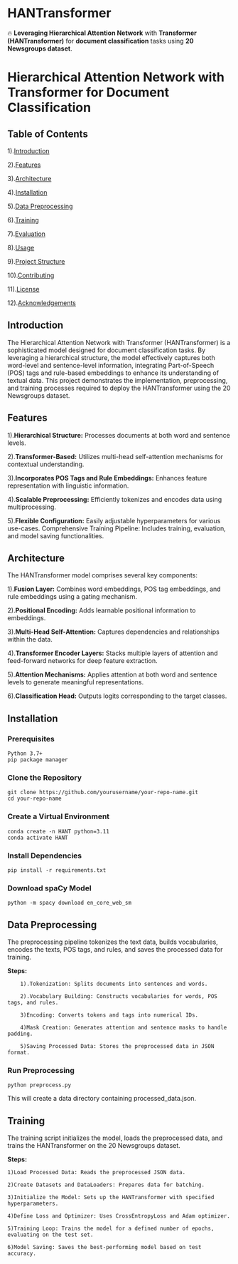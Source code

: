 # HANTransformer
🔥 __Leveraging Hierarchical Attention Network__ with __Transformer (HANTransformer)__ for __document classification__ tasks using __20 Newsgroups dataset__.

# Hierarchical Attention Network with Transformer for Document Classification



## Table of Contents
1).[Introduction](#introduction)

2).[Features](#features)

3).[Architecture](#architecture)

4).[Installation](#installation)

5).[Data Preprocessing](#data-preprocessong)

6).[Training](#training)

7).[Evaluation](#evaluation)

8).[Usage](#usage)

9).[Project Structure](#project-structure)

10).[Contributing](#contribution)

11).[License](#license)

12).[Acknowledgements](#acknowledgements)


## Introduction <a name="introduction"></a>
The Hierarchical Attention Network with Transformer (HANTransformer) is a sophisticated model designed for document classification tasks. By leveraging a hierarchical structure, the model effectively captures both word-level and sentence-level information, integrating Part-of-Speech (POS) tags and rule-based embeddings to enhance its understanding of textual data. This project demonstrates the implementation, preprocessing, and training processes required to deploy the HANTransformer using the 20 Newsgroups dataset.

## Features

1).__Hierarchical Structure:__ Processes documents at both word and sentence levels.

2).__Transformer-Based:__ Utilizes multi-head self-attention mechanisms for contextual understanding.

3).__Incorporates POS Tags and Rule Embeddings:__ Enhances feature representation with linguistic information.

4).__Scalable Preprocessing:__ Efficiently tokenizes and encodes data using multiprocessing.

5).__Flexible Configuration:__ Easily adjustable hyperparameters for various use-cases.
Comprehensive Training Pipeline: Includes training, evaluation, and model saving functionalities.

## Architecture
The HANTransformer model comprises several key components:

1).__Fusion Layer:__ Combines word embeddings, POS tag embeddings, and rule embeddings using a gating mechanism.

2).__Positional Encoding:__ Adds learnable positional information to embeddings.

3).__Multi-Head Self-Attention:__ Captures dependencies and relationships within the data.

4).__Transformer Encoder Layers:__ Stacks multiple layers of attention and feed-forward networks for deep feature extraction.

5).__Attention Mechanisms:__ Applies attention at both word and sentence levels to generate meaningful representations.

6).__Classification Head:__ Outputs logits corresponding to the target classes.

## Installation

### Prerequisites

    Python 3.7+
    pip package manager

### Clone the Repository
    
    git clone https://github.com/yourusername/your-repo-name.git
    cd your-repo-name

### Create a Virtual Environment 

    conda create -n HANT python=3.11
    conda activate HANT

### Install Dependencies
    
    pip install -r requirements.txt

### Download spaCy Model

    python -m spacy download en_core_web_sm

## Data Preprocessing

The preprocessing pipeline tokenizes the text data, builds vocabularies, encodes the texts, POS tags, and rules, and saves the processed data for training.

__Steps:__

        1).Tokenization: Splits documents into sentences and words.
        
        2).Vocabulary Building: Constructs vocabularies for words, POS tags, and rules.
        
        3)Encoding: Converts tokens and tags into numerical IDs.
        
        4)Mask Creation: Generates attention and sentence masks to handle padding.
        
        5)Saving Processed Data: Stores the preprocessed data in JSON format.

### Run Preprocessing

    python preprocess.py

This will create a data directory containing processed_data.json.

## Training 

The training script initializes the model, loads the preprocessed data, and trains the HANTransformer on the 20 Newsgroups dataset.

__Steps:__

    1)Load Processed Data: Reads the preprocessed JSON data.
    
    2)Create Datasets and DataLoaders: Prepares data for batching.
    
    3)Initialize the Model: Sets up the HANTransformer with specified hyperparameters.
    
    4)Define Loss and Optimizer: Uses CrossEntropyLoss and Adam optimizer.
    
    5)Training Loop: Trains the model for a defined number of epochs, evaluating on the test set.
    
    6)Model Saving: Saves the best-performing model based on test accuracy.



